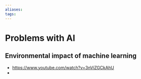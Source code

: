```yaml
---
aliases: 
tags: 
---
```


# Problems with AI

## Environmental impact of machine learning

- https://www.youtube.com/watch?v=3nViZGCkAhU
- 
